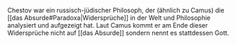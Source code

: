 Chestov war ein russisch-jüdischer Philosoph, der (ähnlich zu Camus) die [[das Absurde#Paradoxa|Widersprüche]] in der Welt und Philosophie analysiert und aufgezeigt hat.
Laut Camus kommt er am Ende dieser Widersprüche nicht auf [[das Absurde]] sondern nennt es stattdessen Gott.